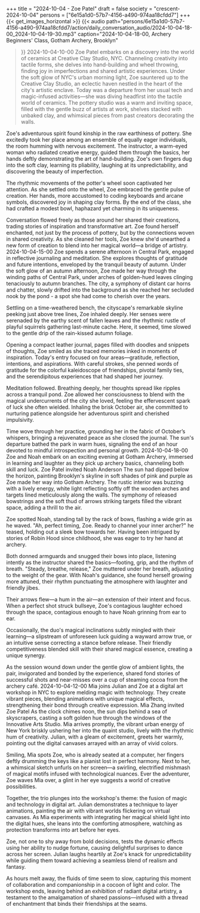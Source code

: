 +++
title = "2024-10-04 - Zoe Patel"
draft = false
society = "crescent-2024-10-04"
persons = ["6e15a1d0-57b7-4156-a490-974aa18cfdd7"]
+++
{{< get_images_horizontal >}}
{{< audio
    path="persons/6e15a1d0-57b7-4156-a490-974aa18cfdd7/action/daily_conversation_audio/2024-10-04-18-00_2024-10-04-19-30.mp3" 
    caption="2024-10-04-18-00, Archery Beginners' Class, Gotham Archery, Brooklyn"
>}}
2024-10-04-10-00
Zoe Patel embarks on a discovery into the world of ceramics at Creative Clay Studio, NYC. Channeling creativity into tactile forms, she delves into hand-building and wheel throwing, finding joy in imperfections and shared artistic experiences.
Under the soft glow of NYC's urban morning light, Zoe sauntered up to the Creative Clay Studio, an eclectic haven nestled in the heart of the city's artistic enclave. Today was a departure from her usual tech and magic-infused activities—she was diving headfirst into the tactile world of ceramics. The pottery studio was a warm and inviting space, filled with the gentle buzz of artists at work, shelves stacked with unbaked clay, and whimsical pieces from past creators decorating the walls.

Zoe's adventurous spirit found kinship in the raw earthiness of pottery. She excitedly took her place among an ensemble of equally eager individuals, the room humming with nervous excitement. The instructor, a warm-eyed woman who radiated creative energy, guided them through the basics, her hands deftly demonstrating the art of hand-building. Zoe's own fingers dug into the soft clay, learning its pliability, laughing at its unpredictability, and discovering the beauty of imperfection. 

The rhythmic movements of the potter's wheel soon captivated her attention. As she settled onto the wheel, Zoe embraced the gentle pulse of creation. Her hands, more accustomed to coding keyboards and arcane symbols, discovered joy in shaping clay forms. By the end of the class, she had crafted a modest bowl, haphazard yet charming in its uniqueness.

Conversation flowed freely as those around her shared their creations, trading stories of inspiration and transformative art. Zoe found herself enchanted, not just by the process of pottery, but by the connections woven in shared creativity. As she cleaned her tools, Zoe knew she'd unearthed a new form of creation to blend into her magical world—a bridge of artistry.
2024-10-04-15-00
Zoe spends a serene afternoon in Central Park, engaged in reflective journaling and meditation. She explores thoughts of gratitude and future intentions, enveloped by the tranquil beauty of autumn.
Under the soft glow of an autumn afternoon, Zoe made her way through the winding paths of Central Park, under arches of golden-hued leaves clinging tenaciously to autumn branches. The city, a symphony of distant car horns and chatter, slowly drifted into the background as she reached her secluded nook by the pond - a spot she had come to cherish over the years.

Settling on a time-weathered bench, the cityscape's remarkable skyline peeking just above tree lines, Zoe inhaled deeply. Her senses were serenaded by the earthy scent of fallen leaves and the rhythmic rustle of playful squirrels gathering last-minute cache. Here, it seemed, time slowed to the gentle drip of the rain-kissed autumn foliage.

Opening a compact leather journal, pages filled with doodles and snippets of thoughts, Zoe smiled as she traced memories inked in moments of inspiration. Today's entry focused on four areas—gratitude, reflection, intentions, and aspirations. With careful strokes, she penned words of gratitude for the colorful kaleidoscope of friendships, pivotal family ties, and the serendipitous experiences that had shaped her journey.

Meditation followed. Breathing deeply, her thoughts spread like ripples across a tranquil pond. Zoe allowed her consciousness to blend with the magical undercurrents of the city she loved, feeling the effervescent spark of luck she often wielded. Inhaling the brisk October air, she committed to nurturing patience alongside her adventurous spirit and cherished impulsivity.

Time wove through her practice, grounding her in the fabric of October’s whispers, bringing a rejuvenated peace as she closed the journal. The sun's departure bathed the park in warm hues, signaling the end of an hour devoted to mindful introspection and personal growth.
2024-10-04-18-00
Zoe and Noah embark on an exciting evening at Gotham Archery, immersed in learning and laughter as they pick up archery basics, channeling both skill and luck.
Zoe Patel invited Noah Anderson
The sun had dipped below the horizon, painting Brooklyn's skyline in soft shades of pink and purple as Zoe made her way into Gotham Archery. The rustic interior was buzzing with a lively energy, white light reflecting softly off the wooden arches and targets lined meticulously along the walls. The symphony of released bowstrings and the soft thud of arrows striking targets filled the vibrant space, adding a thrill to the air.

Zoe spotted Noah, standing tall by the rack of bows, flashing a wide grin as he waved. "Ah, perfect timing, Zoe. Ready to channel your inner archer?" he teased, holding out a sleek bow towards her. Having been intrigued by stories of Robin Hood since childhood, she was eager to try her hand at archery.

Both donned armguards and snugged their bows into place, listening intently as the instructor shared the basics—footing, grip, and the rhythm of breath. "Steady, breathe, release," Zoe muttered under her breath, adjusting to the weight of the gear. With Noah's guidance, she found herself growing more attuned, their rhythm punctuating the atmosphere with laughter and friendly jibes.

Their arrows flew—a hum in the air—an extension of their intent and focus. When a perfect shot struck bullseye, Zoe's contagious laughter echoed through the space, contagious enough to have Noah grinning from ear to ear.

Occasionally, the duo's magical inclinations subtly mingled with their learning—a slipstream of unforeseen luck guiding a wayward arrow true, or an intuitive sense correcting a stance before release. Their friendly competitiveness blended skill with their shared magical essence, creating a unique synergy.

As the session wound down under the gentle glow of ambient lights, the pair, invigorated and bonded by the experience, shared fond stories of successful shots and near-misses over a cup of steaming cocoa from the archery café.
2024-10-04-12-00
Mia joins Julian and Zoe at a digital art workshop in NYC to explore melding magic with technology. They create vibrant pieces, blending animations with unique magical effects, strengthening their bond through creative expression.
Mia Zhang invited Zoe Patel
As the clock chimes noon, the sun dips behind a sea of skyscrapers, casting a soft golden hue through the windows of the Innovative Arts Studio. Mia arrives promptly, the vibrant urban energy of New York briskly ushering her into the quaint studio, lively with the rhythmic hum of creativity. Julian, with a gleam of excitement, greets her warmly, pointing out the digital canvases arrayed with an array of vivid colors.

Smiling, Mia spots Zoe, who is already seated at a computer, her fingers deftly drumming the keys like a pianist lost in perfect harmony. Next to her, a whimsical sketch unfurls on her screen—a swirling, electrified mishmash of magical motifs infused with technological nuances. Ever the adventurer, Zoe waves Mia over, a glint in her eye suggests a world of creative possibilities. 

Together, the trio plunges into the workshop's theme: the fusion of magic and technology in digital art. Julian demonstrates a technique to layer animations, painting the air with vibrant worlds flickering on virtual canvases. As Mia experiments with integrating her magical shield light into the digital hues, she leans into the comforting atmosphere, watching as protection transforms into art before her eyes.

Zoe, not one to shy away from bold decisions, tests the dynamic effects using her ability to nudge fortune, causing delightful surprises to dance across her screen. Julian laughs heartily at Zoe's knack for unpredictability while guiding them toward achieving a seamless blend of realism and fantasy.

As hours melt away, the fluids of time seem to slow, capturing this moment of collaboration and companionship in a cocoon of light and color. The workshop ends, leaving behind an exhibition of radiant digital artistry, a testament to the amalgamation of shared passions—infused with a thread of enchantment that binds their friendships at the seams.
